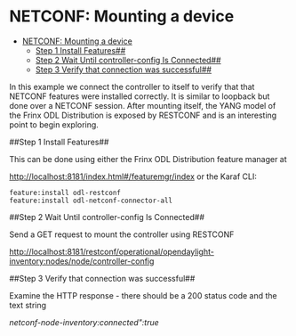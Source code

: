 # NETCONF: Mounting a device

<!-- TOC START min:1 max:3 link:true update:true -->
- [NETCONF: Mounting a device](#netconf-mounting-a-device)
  - [Step 1 Install Features##](#step-1-install-features)
  - [Step 2 Wait Until controller-config Is Connected##](#step-2-wait-until-controller-config-is-connected)
  - [Step 3 Verify that connection was successful##](#step-3-verify-that-connection-was-successful)

<!-- TOC END -->

In this example we connect the controller to itself to verify that that NETCONF features were installed correctly. It is similar to loopback but done over a NETCONF session. After mounting itself, the YANG model of the Frinx ODL Distribution is exposed by RESTCONF and is an interesting point to begin exploring.

##Step 1 Install Features##

This can be done using either the Frinx ODL Distribution feature manager at

<http://localhost:8181/index.html#/featuremgr/index> or the Karaf CLI:

    feature:install odl-restconf
    feature:install odl-netconf-connector-all


##Step 2 Wait Until controller-config Is Connected##

Send a GET request to mount the controller using RESTCONF

<http://localhost:8181/restconf/operational/opendaylight-inventory:nodes/node/controller-config>

##Step 3 Verify that connection was successful##

Examine the HTTP response - there should be a 200 status code and the text string

*netconf-node-inventory:connected":true*
